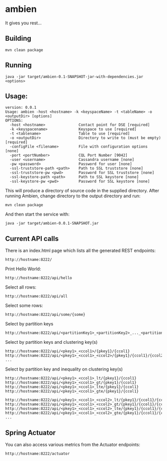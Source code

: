 # ambien
It gives you rest...

## Building
`mvn clean package`

## Running
`java -jar target/ambien-0.1-SNAPSHOT-jar-with-dependencies.jar <options>`

## Usage:
```
version: 0.0.1
Usage: ambien -host <hostname> -k <keyspaceName> -t <tableName> -o <outputDir> [options]
OPTIONS:
  -host <hostname>               Contact point for DSE [required]
  -k <keyspacename>              Keyspace to use [required]
  -t <tablename>                 Table to use [required]
  -o <outputDir>                 Directory to write to (must be empty) [required]
  -configFile <filename>         File with configuration options [none]
  -port <portNumber>             CQL Port Number [9042]
  -user <username>               Cassandra username [none]
  -pw <password>                 Password for user [none]
  -ssl-truststore-path <path>    Path to SSL truststore [none]
  -ssl-truststore-pw <pwd>       Password for SSL truststore [none]
  -ssl-keystore-path <path>      Path to SSL keystore [none]
  -ssl-keystore-pw <pwd>         Password for SSL keystore [none]

```

This will produce a directory of source code in the supplied directory.
After running Ambien, change directory to the output directory and run:

`mvn clean package`

And then start the service with:

`java -jar target/ambien-0.0.1-SNAPSHOT.jar`

## Current API calls
There is an index.html page which lists all the generated REST endpoints:
``` 
http://hostname:8222/
```
Print Hello World:
```
http://hostname:8222/api/hello
```
Select all rows:
```
http://hostname:8222/api/all
```
Select some rows:
``` 
http://hostname:8222/api/some/{some}
```
Select by partition keys
```
http://hostname:8222/api/<partitionKey1>_<partitionKey2>_..._<partitionKeyN>/{partitionKey1}/{partitionKey2}/.../{partitionKeyN}
```
Select by partition keys and clustering key(s)
```
http://hostname:8222/api/<pkey1>_<ccol1>/{pkey1}/{ccol1}
http://hostname:8222/api/<pkey1>_<ccol1>_<ccol2>/{pkey1}/{ccol1}/{ccol2}
...
```
Select by partition key and inequality on clustering key(s)
```
http://hostname:8222/api/<pkey1>_<ccol1>_lt/{pkey1}/{ccol1}
http://hostname:8222/api/<pkey1>_<ccol1>_gt/{pkey1}/{ccol1}
http://hostname:8222/api/<pkey1>_<ccol1>_lte/{pkey1}/{ccol1}
http://hostname:8222/api/<pkey1>_<ccol1>_gte/{pkey1}/{ccol1}

http://hostname:8222/api/<pkey1>_<ccol1>_<ccol2>_lt/{pkey1}/{ccol1}/{ccol2}
http://hostname:8222/api/<pkey1>_<ccol1>_<ccol2>_gt/{pkey1}/{ccol1}/{ccol2}
http://hostname:8222/api/<pkey1>_<ccol1>_<ccol2>_lte/{pkey1}/{ccol1}/{ccol2}
http://hostname:8222/api/<pkey1>_<ccol1>_<ccol2>_gte/{pkey1}/{ccol1}/{ccol2}
...
```

## Spring Actuator
You can also access various metrics from the Actuator endpoints:
``` 
http://hostname:8222/actuator
```